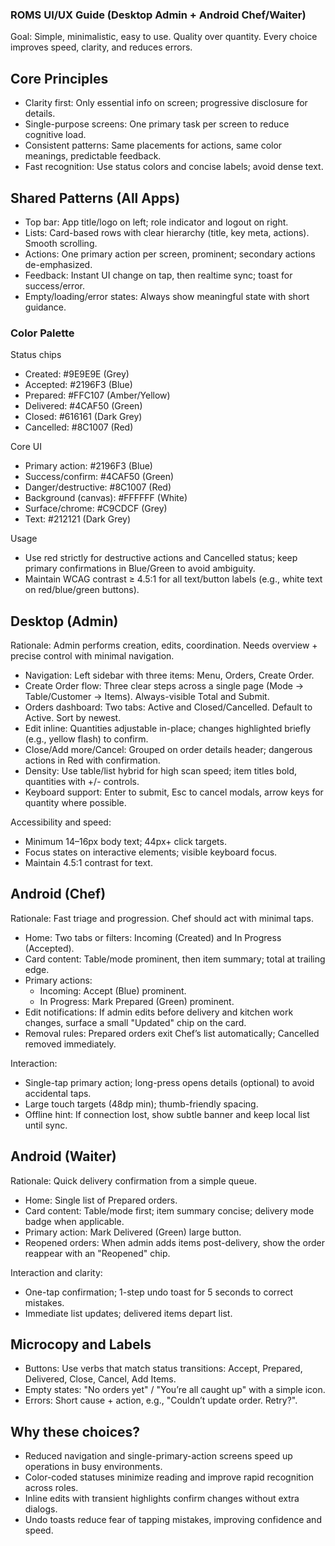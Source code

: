 ### ROMS UI/UX Guide (Desktop Admin + Android Chef/Waiter)

Goal: Simple, minimalistic, easy to use. Quality over quantity. Every choice improves speed, clarity, and reduces errors.

## Core Principles
- Clarity first: Only essential info on screen; progressive disclosure for details.
- Single-purpose screens: One primary task per screen to reduce cognitive load.
- Consistent patterns: Same placements for actions, same color meanings, predictable feedback.
- Fast recognition: Use status colors and concise labels; avoid dense text.

## Shared Patterns (All Apps)
- Top bar: App title/logo on left; role indicator and logout on right.
- Lists: Card-based rows with clear hierarchy (title, key meta, actions). Smooth scrolling.
- Actions: One primary action per screen, prominent; secondary actions de-emphasized.
- Feedback: Instant UI change on tap, then realtime sync; toast for success/error.
- Empty/loading/error states: Always show meaningful state with short guidance.

### Color Palette
Status chips
- Created: #9E9E9E (Grey)
- Accepted: #2196F3 (Blue)
- Prepared: #FFC107 (Amber/Yellow)
- Delivered: #4CAF50 (Green)
- Closed: #616161 (Dark Grey)
- Cancelled: #8C1007 (Red)

Core UI
- Primary action: #2196F3 (Blue)
- Success/confirm: #4CAF50 (Green)
- Danger/destructive: #8C1007 (Red)
- Background (canvas): #FFFFFF (White)
- Surface/chrome: #C9CDCF (Grey)
- Text: #212121 (Dark Grey)

Usage
- Use red strictly for destructive actions and Cancelled status; keep primary confirmations in Blue/Green to avoid ambiguity.
- Maintain WCAG contrast ≥ 4.5:1 for all text/button labels (e.g., white text on red/blue/green buttons).

## Desktop (Admin)
Rationale: Admin performs creation, edits, coordination. Needs overview + precise control with minimal navigation.

- Navigation: Left sidebar with three items: Menu, Orders, Create Order.
- Create Order flow: Three clear steps across a single page (Mode → Table/Customer → Items). Always-visible Total and Submit.
- Orders dashboard: Two tabs: Active and Closed/Cancelled. Default to Active. Sort by newest.
- Edit inline: Quantities adjustable in-place; changes highlighted briefly (e.g., yellow flash) to confirm.
- Close/Add more/Cancel: Grouped on order details header; dangerous actions in Red with confirmation.
- Density: Use table/list hybrid for high scan speed; item titles bold, quantities with +/- controls.
- Keyboard support: Enter to submit, Esc to cancel modals, arrow keys for quantity where possible.

Accessibility and speed:
- Minimum 14–16px body text; 44px+ click targets.
- Focus states on interactive elements; visible keyboard focus.
- Maintain 4.5:1 contrast for text.

## Android (Chef)
Rationale: Fast triage and progression. Chef should act with minimal taps.

- Home: Two tabs or filters: Incoming (Created) and In Progress (Accepted).
- Card content: Table/mode prominent, then item summary; total at trailing edge.
- Primary actions:
  - Incoming: Accept (Blue) prominent.
  - In Progress: Mark Prepared (Green) prominent.
- Edit notifications: If admin edits before delivery and kitchen work changes, surface a small "Updated" chip on the card.
- Removal rules: Prepared orders exit Chef’s list automatically; Cancelled removed immediately.

Interaction:
- Single-tap primary action; long-press opens details (optional) to avoid accidental taps.
- Large touch targets (48dp min); thumb-friendly spacing.
- Offline hint: If connection lost, show subtle banner and keep local list until sync.

## Android (Waiter)
Rationale: Quick delivery confirmation from a simple queue.

- Home: Single list of Prepared orders.
- Card content: Table/mode first; item summary concise; delivery mode badge when applicable.
- Primary action: Mark Delivered (Green) large button.
- Reopened orders: When admin adds items post-delivery, show the order reappear with an "Reopened" chip.

Interaction and clarity:
- One-tap confirmation; 1-step undo toast for 5 seconds to correct mistakes.
- Immediate list updates; delivered items depart list.

## Microcopy and Labels
- Buttons: Use verbs that match status transitions: Accept, Prepared, Delivered, Close, Cancel, Add Items.
- Empty states: "No orders yet" / "You’re all caught up" with a simple icon.
- Errors: Short cause + action, e.g., "Couldn’t update order. Retry?".

## Why these choices?
- Reduced navigation and single-primary-action screens speed up operations in busy environments.
- Color-coded statuses minimize reading and improve rapid recognition across roles.
- Inline edits with transient highlights confirm changes without extra dialogs.
- Undo toasts reduce fear of tapping mistakes, improving confidence and speed.


